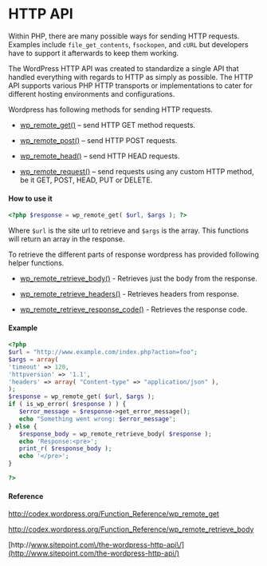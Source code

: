 # HTTP API

Within PHP, there are many possible ways for sending HTTP requests. Examples include `file_get_contents`, `fsockopen`, and `cURL` but developers have to support it afterwards to keep them working.

The WordPress HTTP API was created to standardize a single API that handled everything with regards to HTTP as simply as possible. The HTTP API supports various PHP HTTP transports or implementations to cater for different hosting environments and configurations.

Wordpress has following methods for sending HTTP requests.

* [wp\_remote\_get\(\)](https://codex.wordpress.org/Function_Reference/wp_remote_get) – send HTTP GET method requests.

* [wp\_remote\_post\(\)](https://codex.wordpress.org/Function_Reference/wp_remote_post) – send HTTP POST requests.

* [wp\_remote\_head\(\)](https://codex.wordpress.org/Function_Reference/wp_remote_head) – send HTTP HEAD requests.

* [wp\_remote\_request\(\)](https://codex.wordpress.org/Function_Reference/wp_remote_request) – send requests using any custom HTTP method, be it GET, POST, HEAD, PUT or DELETE.


#### How to use it

```php
<?php $response = wp_remote_get( $url, $args ); ?>
```

Where `$url` is the site url to retrieve and `$args` is the array. This functions will return an array in the response.

To retrieve the different parts of response wordpress has provided following helper functions.

* [wp\_remote\_retrieve\_body\(\)](http://codex.wordpress.org/Function_Reference/wp_remote_retrieve_body) - Retrieves just the body from the response.

* [wp\_remote\_retrieve\_headers\(\)](http://codex.wordpress.org/Function_Reference/wp_remote_retrieve_headers) - Retrieves headers from response.

* [wp\_remote\_retrieve\_response\_code\(\)](http://codex.wordpress.org/Function_Reference/wp_remote_retrieve_response_code) - Retrieves the response code.


#### Example

```php
<?php
$url = "http://www.example.com/index.php?action=foo";
$args = array(
'timeout' => 120,
'httpversion' => '1.1',
'headers' => array( "Content-type" => "application/json" ),
);
$response = wp_remote_get( $url, $args );
if ( is_wp_error( $response ) ) {
   $error_message = $response->get_error_message();
   echo "Something went wrong: $error_message";
} else {
   $response_body = wp_remote_retrieve_body( $response );
   echo 'Response:<pre>';
   print_r( $response_body );
   echo '</pre>';
}

?>
```

#### Reference

[http:\/\/codex.wordpress.org\/Function\_Reference\/wp\_remote\_get](http://codex.wordpress.org/Function_Reference/wp_remote_get)

[http:\/\/codex.wordpress.org\/Function\_Reference\/wp\_remote\_retrieve\_body](http://codex.wordpress.org/Function_Reference/wp_remote_retrieve_body)

[http:\/\/www.sitepoint.com\/the-wordpress-http-api\/](http://www.sitepoint.com/the-wordpress-http-api/)

